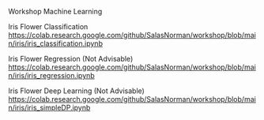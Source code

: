 Workshop Machine Learning

Iris Flower Classification
https://colab.research.google.com/github/SalasNorman/workshop/blob/main/iris/iris_classification.ipynb

Iris Flower Regression (Not Advisable)
https://colab.research.google.com/github/SalasNorman/workshop/blob/main/iris/iris_regression.ipynb

Iris Flower Deep Learning (Not Advisable)
https://colab.research.google.com/github/SalasNorman/workshop/blob/main/iris/iris_simpleDP.ipynb
